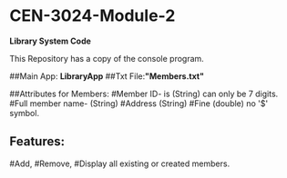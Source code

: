 # CEN-3024-Module-2
**Library System Code**

This Repository has a copy of the console program.

##Main App: **LibraryApp**
##Txt File:**"Members.txt"**

##Attributes for Members:
#Member ID- is (String) can only be 7 digits.
#Full member name- (String)
#Address (String)
#Fine (double) no '$' symbol.

## Features:
#Add, 
#Remove,
#Display all existing or created members.

